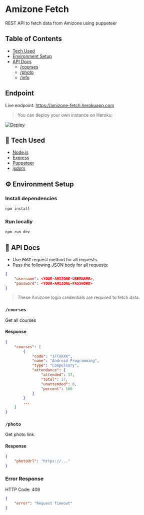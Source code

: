 # Amizone Fetch
REST API to fetch data from Amizone using puppeteer

## Table of Contents
* [Tech Used](#tech-used)
* [Environment Setup](#environment-setup)
* [API Docs](#api-docs)
    * [/courses](#courses)
    * [/photo](#photo)
    * [/info](#info)

## Endpoint
Live endpoint: https://amizone-fetch.herokuapp.com  
> You can deploy your own instance on Heroku:

[![Deploy](https://www.herokucdn.com/deploy/button.svg)](https://heroku.com/deploy?template=https://github.com/PawanKolhe/amizone-fetch)

<a id="tech-used"></a>
## 🧰 Tech Used
* [Node.js](https://nodejs.org/en/)
* [Express](https://expressjs.com/)
* [Puppeteer](https://github.com/puppeteer/puppeteer)
* [jsdom](https://github.com/jsdom/jsdom)

<a id="environment-setup"></a>
## ⚙️ Environment Setup
### Install dependencies
```bash
npm install
```
### Run locally
```bash
npm run dev
```

<a id="api-docs"></a>
## 📜 API Docs

* Use **`POST`** request method for all requests.  
* Pass the following JSON body for all requests:
```json
{
    "username": <YOUR-AMIZONE-USERNAME>,
    "password": <YOUR-AMIZONE-PASSWORD>
}
```
> These Amizone login credentials are required to fetch data.

### `/courses`
Get all courses
#### Response
```json
{
    "courses": [
        {
            "code": "IFTXXXX",
            "name": "Android Programming",
            "type": "Compulsory",
            "attendance": {
                "attended": 17,
                "total": 17,
                "unattended": 0,
                "percent": 100
            }
        }
        ...
    ]
}
```

### `/photo`
Get photo link
#### Response
```json
{
    "photoUrl": "https://..."
}
```

### Error Response
HTTP Code: 408
```json
{
    "error": "Request Timeout"
}
```
